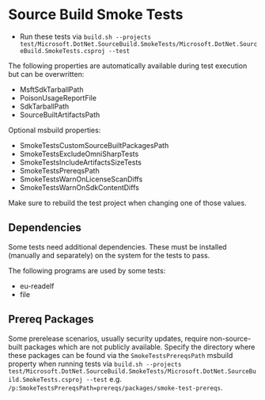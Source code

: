 # Source Build Smoke Tests

* Run these tests via `build.sh --projects test/Microsoft.DotNet.SourceBuild.SmokeTests/Microsoft.DotNet.SourceBuild.SmokeTests.csproj --test`

The following properties are automatically available during test execution but can be overwritten:
- MsftSdkTarballPath
- PoisonUsageReportFile
- SdkTarballPath
- SourceBuiltArtifactsPath

Optional msbuild properties:
- SmokeTestsCustomSourceBuiltPackagesPath
- SmokeTestsExcludeOmniSharpTests
- SmokeTestsIncludeArtifactsSizeTests
- SmokeTestsPrereqsPath
- SmokeTestsWarnOnLicenseScanDiffs
- SmokeTestsWarnOnSdkContentDiffs

Make sure to rebuild the test project when changing one of those values.

## Dependencies

Some tests need additional dependencies. These must be installed (manually and separately) on the system for the tests to pass.

The following programs are used by some tests:

- eu-readelf
- file

## Prereq Packages

Some prerelease scenarios, usually security updates, require non-source-built packages which are not publicly available.
Specify the directory where these packages can be found via the `SmokeTestsPrereqsPath` msbuild property when running tests via `build.sh --projects test/Microsoft.DotNet.SourceBuild.SmokeTests/Microsoft.DotNet.SourceBuild.SmokeTests.csproj --test` e.g.
`/p:SmokeTestsPrereqsPath=prereqs/packages/smoke-test-prereqs`.